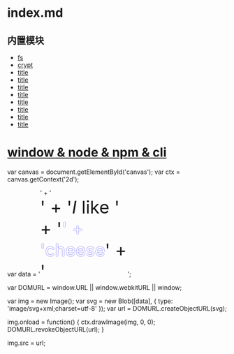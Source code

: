 # index.md

## 内置模块

- [fs](/language/node/fs.html)
- [crypt](/language/node/crypt.html)
- [title](/language/node/title.html)
- [title](/language/node/title.html)
- [title](/language/node/title.html)
- [title](/language/node/title.html)
- [title](/language/node/title.html)
- [title](/language/node/title.html)
- [title](/language/node/title.html)
- [title](/language/node/title.html)

# [window & node & npm & cli](/language/node/window%26node%26npm%26cli.html)

var canvas = document.getElementById('canvas');
var ctx = canvas.getContext('2d');

var data = '<svg xmlns="http://www.w3.org/2000/svg" width="200" height="200">' +
'<foreignObject width="100%" height="100%">' +
'<div xmlns="http://www.w3.org/1999/xhtml" style="font-size:40px">' +
'<em>I</em> like ' +
'<span style="color:white; text-shadow:0 0 2px blue;">' +
'cheese</span>' +
'<table><tr><td>1</td><td>2</td></tr></table>' +
'</div>' +
'</foreignObject>' +
'</svg>';

var DOMURL = window.URL || window.webkitURL || window;

var img = new Image();
var svg = new Blob([data], {
type: 'image/svg+xml;charset=utf-8'
});
var url = DOMURL.createObjectURL(svg);

img.onload = function() {
ctx.drawImage(img, 0, 0);
DOMURL.revokeObjectURL(url);
}

img.src = url;
